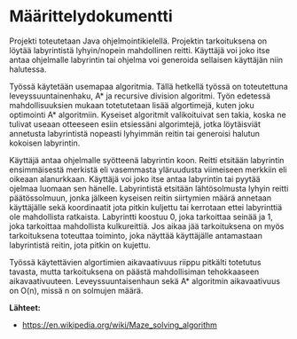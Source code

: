 # Määrittelydokumentti

Projekti toteutetaan Java ohjelmointikielellä. Projektin tarkoituksena on löytää labyrintistä lyhyin/nopein mahdollinen reitti. Käyttäjä voi joko itse antaa ohjelmalle labyrintin tai ohjelma voi generoida sellaisen käyttäjän niin halutessa.

Työssä käytetään usemapaa algoritmia. Tällä hetkellä työssä on toteutettuna leveyssuuntainenhaku, A* ja recursive division algoritmi. Työn edetessä mahdollisuuksien mukaan totetutetaan lisää algortimejä, kuten joku optimointi A* algoritmiin. Kyseiset algoritmit valikoituivat sen takia, koska ne tulivat useaan otteeseen esiin etsiessäni algorimtejä, jotka löytäisviät annetusta labyrintistä nopeasti lyhyimmän reitin tai generoisi halutun kokoisen labyrintin. 

Käyttäjä antaa ohjelmalle syötteenä labyrintin koon. Reitti etsitään labyrintin ensimmäisestä merkistä eli vasemmasta yläruudusta viimeiseen merkkiin eli oikeaan alanurkkaan. Käyttäjä voi joko itse antaa labyrintin tai pyytää ojelmaa luomaan sen hänelle. Labyrintistä etsitään lähtösolmusta lyhyin reitti päätössolmuun, jonka jälkeen kyseisen reitin siirtymien määrä annetaan käyttäjälle sekä koordinaatit jota pitkin kuljettu tai kerrotaan ettei labyrinttiä ole mahdollista ratkaista. Labyrintti koostuu 0, joka tarkoittaa seinää ja 1, joka tarkoittaa mahdollista kulkureittiä. Jos aikaa jää tarkoituksena on myös tarkoituksena toteuttaa toiminto, joka näyttää käyttäjälle antamastaan labyrintistä reitin, jota pitkin on kujettu. 

Työssä käytettävien algortimien aikavaativuus riippu pitkälti totetutus tavasta, mutta tarkoituksena on päästä 
mahdollisiman tehokkaaseen aikavaativuuteen. Leveyssuuntaisenhaun sekä A* algoritmin aikavaativuus on O(n), missä n on solmujen määrä.

**Lähteet:**
- https://en.wikipedia.org/wiki/Maze_solving_algorithm 
